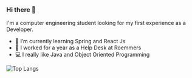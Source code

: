 ### Hi there 👋

I'm a computer engineering student looking for my first experience as a Developer. 

- 🌱 I’m currently learning Spring and React Js
- 💼 I worked for a year as a Help Desk at Roemmers
- 💻 I really like Java and Object Oriented Programming

![Top Langs](https://github-readme-stats.vercel.app/api/top-langs/?username=ManuMarcos&hide_progress=true)
